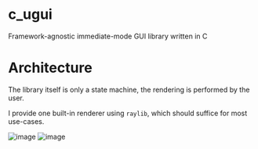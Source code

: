# c_ugui
Framework-agnostic immediate-mode GUI library written in C

# Architecture

The library itself is only a state machine, the rendering is performed by the user.

I provide one built-in renderer using `raylib`, which should suffice for most use-cases.

![image](https://github.com/Aurumaker72/c_ugui/assets/48759429/1c0eb965-967f-4af9-b596-7210412f8ce4)
![image](https://github.com/Aurumaker72/c_ugui/assets/48759429/7e0e75c6-9403-4c06-9a71-9bf98dba3846)
